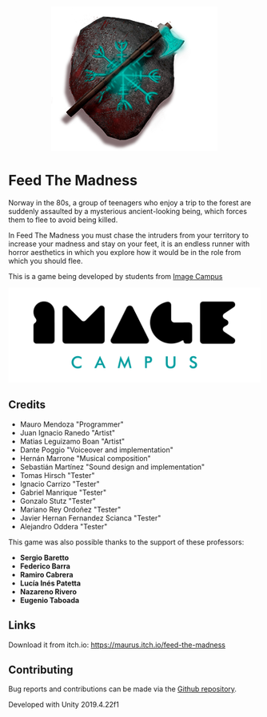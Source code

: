 <p align="center">
<img src="logo.png" alt="Feed The Madness"/>
</p>

# Feed The Madness

Norway in the 80s, a group of teenagers who enjoy a trip to the forest are suddenly assaulted by a mysterious ancient-looking being, which forces them to flee to avoid being killed.

In Feed The Madness you must chase the intruders from your territory to increase your madness and stay on your feet, it is an endless runner with horror aesthetics in which you explore how it would be in the role from which you should flee.

This is a game being developed by students from <a href="https://www.imagecampus.edu.ar/">Image Campus</a>

<p align="center">
  <a href="https://www.imagecampus.edu.ar/">
    <img src="logo-image-campus.png" alt="Image Campus"/>
  </a> 
</p>

## Credits

- Mauro Mendoza "Programmer"
- Juan Ignacio Ranedo "Artist"
- Matias Leguizamo Boan "Artist"
- Dante Poggio "Voiceover and implementation"
- Hernán Marrone "Musical composition"
- Sebastián Martínez "Sound design and implementation"
- Tomas Hirsch "Tester"
- Ignacio Carrizo "Tester"
- Gabriel Manrique "Tester"
- Gonzalo Stutz "Tester"
- Mariano Rey Ordoñez "Tester"
- Javier Hernan Fernandez Scianca "Tester"
- Alejandro Oddera "Tester"

This game was also possible thanks to the support of these professors:

- **Sergio Baretto**
- **Federico Barra**
- **Ramiro Cabrera**
- **Lucía Inés Patetta**
- **Nazareno Rivero**
- **Eugenio Taboada**

## Links

Download it from itch.io: https://maurus.itch.io/feed-the-madness

## Contributing

Bug reports and contributions can be made via the [Github repository](https://github.com/mauromendozacp/Feed-The-Madness).

Developed with Unity 2019.4.22f1